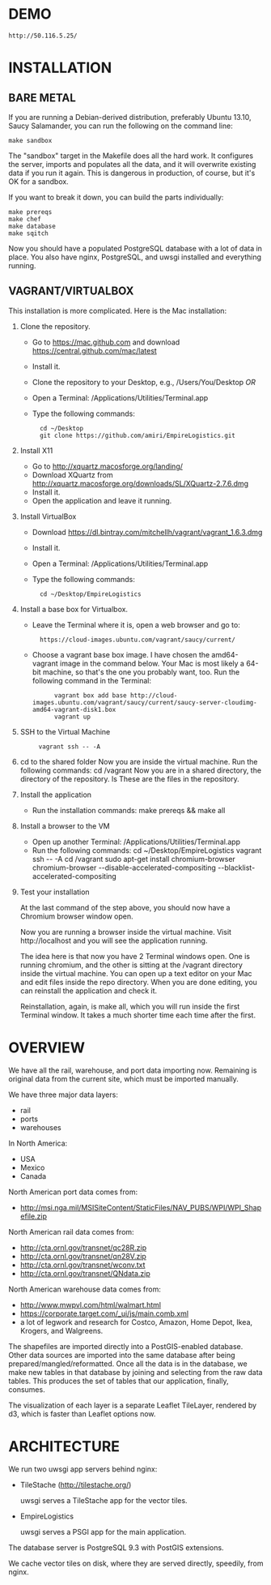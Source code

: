 # DEMO

    http://50.116.5.25/

# INSTALLATION

## BARE METAL

If you are running a Debian-derived distribution, preferably Ubuntu 13.10,
Saucy Salamander, you can run the following on the command line:

    make sandbox

The "sandbox" target in the Makefile does all the hard work. It configures
the server, imports and populates all the data, and it will overwrite
existing data if you run it again. This is dangerous in production, of
course, but it's OK for a sandbox.

If you want to break it down, you can build the parts individually:

    make prereqs
    make chef
    make database
    make sqitch

Now you should have a populated PostgreSQL database with
a lot of data in place. You also have nginx, PostgreSQL, and uwsgi
installed and everything running.

## VAGRANT/VIRTUALBOX

This installation is more complicated. Here is the Mac installation:

1. Clone the repository.
    * Go to https://mac.github.com and download https://central.github.com/mac/latest
    * Install it.
    * Clone the repository to your Desktop, e.g., /Users/You/Desktop
            *OR*
    * Open a Terminal: /Applications/Utilities/Terminal.app
    * Type the following commands:

            cd ~/Desktop
            git clone https://github.com/amiri/EmpireLogistics.git

2. Install X11
    * Go to http://xquartz.macosforge.org/landing/
    * Download XQuartz from http://xquartz.macosforge.org/downloads/SL/XQuartz-2.7.6.dmg
    * Install it.
    * Open the application and leave it running.

3. Install VirtualBox
    * Download https://dl.bintray.com/mitchellh/vagrant/vagrant_1.6.3.dmg
    * Install it.
    * Open a Terminal: /Applications/Utilities/Terminal.app
    * Type the following commands:

            cd ~/Desktop/EmpireLogistics

4. Install a base box for Virtualbox.
    * Leave the Terminal where it is, open a web browser and go to:

            https://cloud-images.ubuntu.com/vagrant/saucy/current/

    * Choose a vagrant base box image. I have chosen the amd64-vagrant image in the command below. Your Mac is most likely a 64-bit machine, so that's the one you probably want, too. Run the following command in the Terminal:

                vagrant box add base http://cloud-images.ubuntu.com/vagrant/saucy/current/saucy-server-cloudimg-amd64-vagrant-disk1.box
                vagrant up

5. SSH to the Virtual Machine

            vagrant ssh -- -A

6. cd to the shared folder
    Now you are inside the virtual machine. Run the following commands:
        cd /vagrant
    Now you are in a shared directory, the directory of the repository.
        ls
    These are the files in the repository.

7. Install the application
    * Run the installation commands:
            make prereqs && make all
8. Install a browser to the VM
    * Open up another Terminal: /Applications/Utilities/Terminal.app
    * Run the following commands:
            cd ~/Desktop/EmpireLogistics
            vagrant ssh -- -A
            cd /vagrant
            sudo apt-get install chromium-browser
            chromium-browser --disable-accelerated-compositing --blacklist-accelerated-compositing
9. Test your installation

    At the last command of the step above, you should now have a Chromium browser window
    open.

    Now you are running a browser inside the virtual machine. Visit
    http://localhost and you will see the application running.
    
    The idea here is that now you have 2 Terminal windows open. One
    is running chromium, and the other is sitting at the /vagrant
    directory inside the virtual machine. You can open up a text
    editor on your Mac and edit files inside the repo directory. When you
    are done editing, you can reinstall the application and check it.

    Reinstallation, again, is make all, which you will run inside the
    first Terminal window. It takes a much shorter time each time after
    the first.

# OVERVIEW

We have all the rail, warehouse, and port data importing now. Remaining
is original data from the current site, which must be imported
manually.

We have three major data layers:

* rail
* ports
* warehouses

In North America:

* USA
* Mexico
* Canada

North American port data comes from:

* http://msi.nga.mil/MSISiteContent/StaticFiles/NAV_PUBS/WPI/WPI_Shapefile.zip

North American rail data comes from:

* http://cta.ornl.gov/transnet/qc28R.zip
* http://cta.ornl.gov/transnet/qn28V.zip
* http://cta.ornl.gov/transnet/wconv.txt
* http://cta.ornl.gov/transnet/QNdata.zip

North American warehouse data comes from:

* http://www.mwpvl.com/html/walmart.html
* https://corporate.target.com/_ui/js/main.comb.xml
* a lot of legwork and research for Costco, Amazon,
Home Depot, Ikea, Krogers, and Walgreens.

The shapefiles are imported directly into a PostGIS-enabled
database. Other data sources are imported into the same database
after being prepared/mangled/reformatted. Once all the data is in
the database, we make new tables in that database by joining and
selecting from the raw data tables. This produces the set of tables
that our application, finally, consumes.

The visualization of each layer is a separate Leaflet TileLayer,
rendered by d3, which is faster than Leaflet options now.

# ARCHITECTURE

We run two uwsgi app servers behind nginx:

* TileStache (http://tilestache.org/)

    uwsgi serves a TileStache app for the vector tiles.

* EmpireLogistics

    uwsgi serves a PSGI app for the main application.

The database server is PostgreSQL 9.3 with PostGIS extensions.

We cache vector tiles on disk, where they are served
directly, speedily, from nginx.
